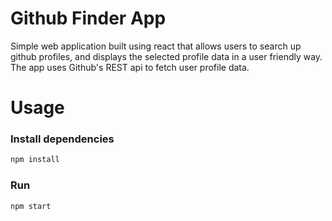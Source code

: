 # Github Finder App

Simple web application built using react that allows users to search up github profiles, and
displays the selected profile data in a user friendly way. The app uses Github's REST api to fetch
user profile data.

# Usage

### Install dependencies

```bash
npm install
```

### Run

```bash
npm start
```

